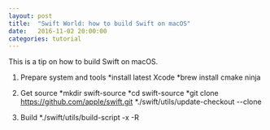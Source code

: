 ```yaml
---
layout: post
title:  "Swift World: how to build Swift on macOS"
date:   2016-11-02 20:00:00
categories: tutorial
---
```


This is a tip on how to build Swift on macOS.

1. Prepare system and tools
*install latest Xcode
*brew install cmake ninja

2. Get source
*mkdir swift-source
*cd swift-source
*git clone https://github.com/apple/swift.git
*./swift/utils/update-checkout --clone

3. Build
*./swift/utils/build-script -x -R
